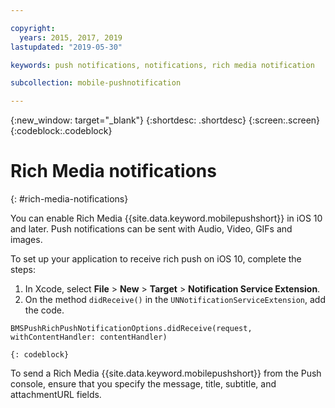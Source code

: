 ```yaml
---

copyright:
  years: 2015, 2017, 2019
lastupdated: "2019-05-30"

keywords: push notifications, notifications, rich media notification

subcollection: mobile-pushnotification

---
```


{:new_window: target="_blank"}
{:shortdesc: .shortdesc}
{:screen:.screen}
{:codeblock:.codeblock}

# Rich Media notifications
{: #rich-media-notifications}

You can enable Rich Media {{site.data.keyword.mobilepushshort}} in iOS 10 and later. Push notifications can be sent with Audio, Video, GIFs and images. 

To set up your application to receive rich push on iOS 10, complete the steps:  

1. In Xcode, select **File** > **New** > **Target** > **Notification Service Extension**.
2. On the method `didReceive()` in the `UNNotificationServiceExtension`, add the  code.
```
BMSPushRichPushNotificationOptions.didReceive(request, withContentHandler: contentHandler)
```
	{: codeblock}	

To send a Rich Media {{site.data.keyword.mobilepushshort}} from the Push console, ensure that you specify the message, title, subtitle, and attachmentURL fields.